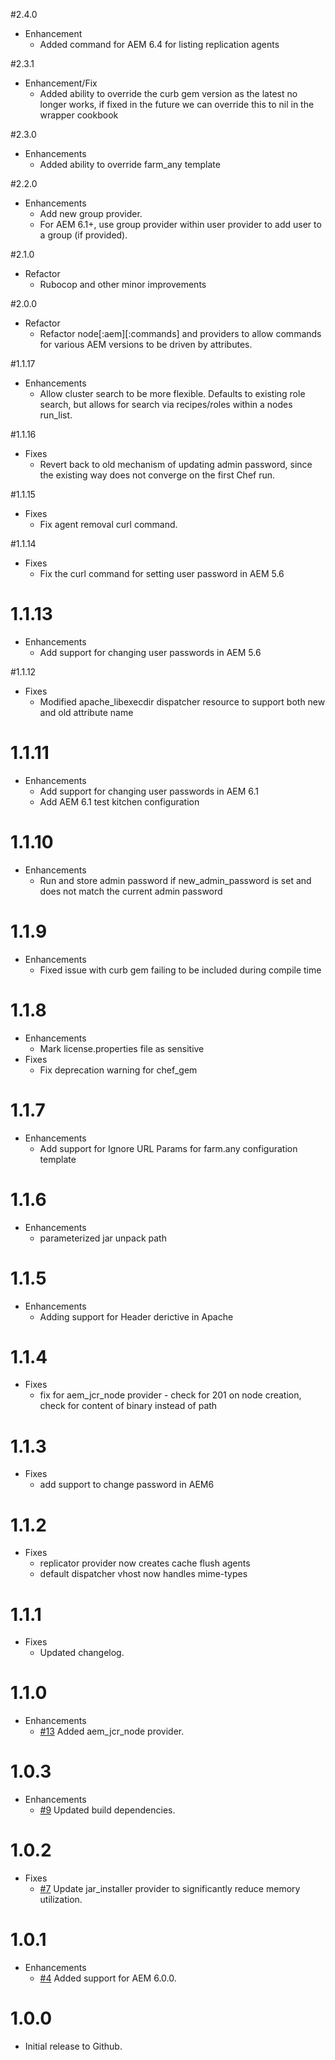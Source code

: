#2.4.0
* Enhancement
  * Added command for AEM 6.4 for listing replication agents

#2.3.1
* Enhancement/Fix
  * Added ability to override the curb gem version as the latest no longer works, if fixed in the future we can override this to nil in the wrapper cookbook

#2.3.0
* Enhancements
  * Added ability to override farm_any template

#2.2.0
* Enhancements
  * Add new group provider.
  * For AEM 6.1+, use group provider within user provider to add user to a group (if provided).

#2.1.0
* Refactor
  * Rubocop and other minor improvements

#2.0.0
* Refactor
  * Refactor node[:aem][:commands] and providers to allow commands for various AEM versions to be driven by attributes.
	
#1.1.17
* Enhancements
  * Allow cluster search to be more flexible. Defaults to existing role search, but allows for search via recipes/roles within a nodes run_list.
	
#1.1.16
* Fixes
  * Revert back to old mechanism of updating admin password, since the existing way does not converge on the first Chef run.
	
#1.1.15
* Fixes
  * Fix agent removal curl command.

#1.1.14
* Fixes
  * Fix the curl command for setting user password in AEM 5.6
	
# 1.1.13
* Enhancements
  * Add support for changing user passwords in AEM 5.6

#1.1.12
* Fixes
  * Modified apache_libexecdir dispatcher resource to support both new and old attribute name

# 1.1.11
* Enhancements
  * Add support for changing user passwords in AEM 6.1
  * Add AEM 6.1 test kitchen configuration

# 1.1.10
* Enhancements
  * Run and store admin password if new_admin_password is set and does not match the current admin password

# 1.1.9
* Enhancements
  * Fixed issue with curb gem failing to be included during compile time

# 1.1.8
* Enhancements
  * Mark license.properties file as sensitive
* Fixes
  * Fix deprecation warning for chef_gem

# 1.1.7
* Enhancements
  * Add support for Ignore URL Params for farm.any configuration template

# 1.1.6
* Enhancements
  * parameterized jar unpack path

# 1.1.5
* Enhancements
  * Adding support for Header derictive in Apache

# 1.1.4
* Fixes
  * fix for aem_jcr_node provider - check for 201 on node creation, check for content of binary instead of path

# 1.1.3
* Fixes
  * add support to change password in AEM6

# 1.1.2
* Fixes
  * replicator provider now creates cache flush agents
  * default dispatcher vhost now handles mime-types

# 1.1.1

* Fixes
  * Updated changelog.

# 1.1.0

* Enhancements
  * [#13](https://github.com/tacitknowledge/aem-cookbook/pull/13) Added aem_jcr_node provider.

# 1.0.3

* Enhancements
  * [#9](https://github.com/tacitknowledge/aem-cookbook/pull/9) Updated build dependencies.

# 1.0.2

* Fixes
  * [#7](https://github.com/tacitknowledge/aem-cookbook/pull/7) Update jar_installer provider to significantly reduce memory utilization.

# 1.0.1

* Enhancements
  * [#4](https://github.com/tacitknowledge/aem-cookbook/pull/4) Added support for AEM 6.0.0.

# 1.0.0

* Initial release to Github.
